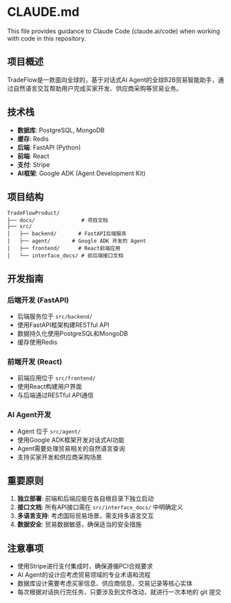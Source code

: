 # CLAUDE.md

This file provides guidance to Claude Code (claude.ai/code) when working with code in this repository.

## 项目概述

TradeFlow是一款面向全球的，基于对话式AI Agent的全球B2B贸易智能助手，通过自然语言交互帮助用户完成买家开发、供应商采购等贸易业务。

## 技术栈

- **数据库**: PostgreSQL, MongoDB
- **缓存**: Redis
- **后端**: FastAPI (Python)
- **前端**: React
- **支付**: Stripe
- **AI框架**: Google ADK (Agent Development Kit)

## 项目结构

```
TradeFlowProduct/
├── docs/               # 项目文档
├── src/
│   ├── backend/       # FastAPI后端服务
│   ├── agent/       # Google ADK 开发的 Agent
│   ├── frontend/      # React前端应用
│   └── interface_docs/ # 前后端接口文档
```

## 开发指南

### 后端开发 (FastAPI)
- 后端服务位于 `src/backend/`
- 使用FastAPI框架构建RESTful API
- 数据持久化使用PostgreSQL和MongoDB
- 缓存使用Redis

### 前端开发 (React)
- 前端应用位于 `src/frontend/`
- 使用React构建用户界面
- 与后端通过RESTful API通信

### AI Agent开发
- Agent 位于 `src/agent/`
- 使用Google ADK框架开发对话式AI功能
- Agent需要处理贸易相关的自然语言查询
- 支持买家开发和供应商采购场景

## 重要原则

1. **独立部署**: 前端和后端应能在各自根目录下独立启动
2. **接口文档**: 所有API接口需在 `src/interface_docs/` 中明确定义
3. **多语言支持**: 考虑国际贸易场景，需支持多语言交互
4. **数据安全**: 贸易数据敏感，确保适当的安全措施

## 注意事项

- 使用Stripe进行支付集成时，确保遵循PCI合规要求
- AI Agent的设计应考虑贸易领域的专业术语和流程
- 数据库设计需要考虑买家信息、供应商信息、交易记录等核心实体
- 每次根据对话执行完任务，只要涉及到文件改动，就进行一次本地的 git 提交